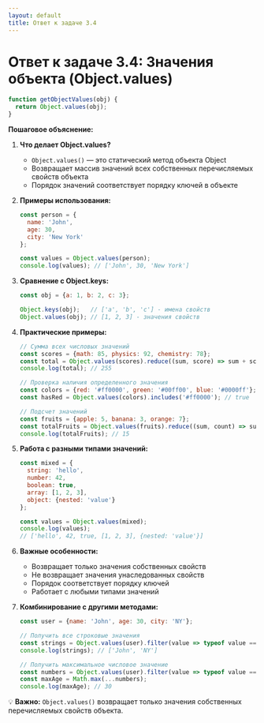 ```yaml
---
layout: default
title: Ответ к задаче 3.4
---
```

# Ответ к задаче 3.4: Значения объекта (Object.values)

```js
function getObjectValues(obj) {
  return Object.values(obj);
}
```

**Пошаговое объяснение:**

1. **Что делает Object.values?**
   - `Object.values()` — это статический метод объекта Object
   - Возвращает массив значений всех собственных перечисляемых свойств объекта
   - Порядок значений соответствует порядку ключей в объекте

2. **Примеры использования:**
   ```js
   const person = {
     name: 'John',
     age: 30,
     city: 'New York'
   };
   
   const values = Object.values(person);
   console.log(values); // ['John', 30, 'New York']
   ```

3. **Сравнение с Object.keys:**
   ```js
   const obj = {a: 1, b: 2, c: 3};
   
   Object.keys(obj);   // ['a', 'b', 'c'] - имена свойств
   Object.values(obj); // [1, 2, 3] - значения свойств
   ```

4. **Практические примеры:**
   ```js
   // Сумма всех числовых значений
   const scores = {math: 85, physics: 92, chemistry: 78};
   const total = Object.values(scores).reduce((sum, score) => sum + score, 0);
   console.log(total); // 255
   
   // Проверка наличия определенного значения
   const colors = {red: '#ff0000', green: '#00ff00', blue: '#0000ff'};
   const hasRed = Object.values(colors).includes('#ff0000'); // true
   
   // Подсчет значений
   const fruits = {apple: 5, banana: 3, orange: 7};
   const totalFruits = Object.values(fruits).reduce((sum, count) => sum + count, 0);
   console.log(totalFruits); // 15
   ```

5. **Работа с разными типами значений:**
   ```js
   const mixed = {
     string: 'hello',
     number: 42,
     boolean: true,
     array: [1, 2, 3],
     object: {nested: 'value'}
   };
   
   const values = Object.values(mixed);
   console.log(values);
   // ['hello', 42, true, [1, 2, 3], {nested: 'value'}]
   ```

6. **Важные особенности:**
   - Возвращает только значения собственных свойств
   - Не возвращает значения унаследованных свойств
   - Порядок соответствует порядку ключей
   - Работает с любыми типами значений

7. **Комбинирование с другими методами:**
   ```js
   const user = {name: 'John', age: 30, city: 'NY'};
   
   // Получить все строковые значения
   const strings = Object.values(user).filter(value => typeof value === 'string');
   console.log(strings); // ['John', 'NY']
   
   // Получить максимальное числовое значение
   const numbers = Object.values(user).filter(value => typeof value === 'number');
   const maxAge = Math.max(...numbers);
   console.log(maxAge); // 30
   ```

💡 **Важно:** `Object.values()` возвращает только значения собственных перечисляемых свойств объекта. 